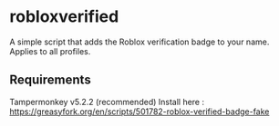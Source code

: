 # robloxverified
A simple script that adds the Roblox verification badge to your name. Applies to all profiles.

## Requirements

Tampermonkey v5.2.2 (recommended)
Install here : https://greasyfork.org/en/scripts/501782-roblox-verified-badge-fake

